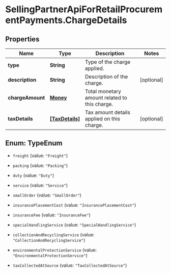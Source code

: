 # SellingPartnerApiForRetailProcurementPayments.ChargeDetails

## Properties
Name | Type | Description | Notes
------------ | ------------- | ------------- | -------------
**type** | **String** | Type of the charge applied. | 
**description** | **String** | Description of the charge. | [optional] 
**chargeAmount** | [**Money**](Money.md) | Total monetary amount related to this charge. | 
**taxDetails** | [**[TaxDetails]**](TaxDetails.md) | Tax amount details applied on this charge. | [optional] 


<a name="TypeEnum"></a>
## Enum: TypeEnum


* `freight` (value: `"Freight"`)

* `packing` (value: `"Packing"`)

* `duty` (value: `"Duty"`)

* `service` (value: `"Service"`)

* `smallOrder` (value: `"SmallOrder"`)

* `insurancePlacementCost` (value: `"InsurancePlacementCost"`)

* `insuranceFee` (value: `"InsuranceFee"`)

* `specialHandlingService` (value: `"SpecialHandlingService"`)

* `collectionAndRecyclingService` (value: `"CollectionAndRecyclingService"`)

* `environmentalProtectionService` (value: `"EnvironmentalProtectionService"`)

* `taxCollectedAtSource` (value: `"TaxCollectedAtSource"`)




